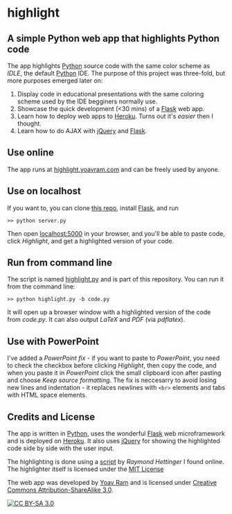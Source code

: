 # highlight

## A simple Python web app that highlights Python code

The app highlights [Python] source code with the same color scheme as *IDLE*, the default [Python] IDE. The purpose of this project was three-fold, but more purposes emerged later on:

  1. Display code in educational presentations with the same coloring scheme used by the IDE begginers normally use.
  1. Showcase the quick development (<30 mins) of a [Flask] web app.
  1. Learn how to deploy web apps to [Heroku]. Turns out it's *easier* then I thought.
  1. Learn how to do AJAX with [jQuery] and [Flask].
  
## Use online

The app runs at [highlight.yoavram.com](http://highlight.yoavram.com/) and can be freely used by anyone.

## Use on localhost

If you want to, you can clone [this repo](http://github.com/yoavram/highlight/), 
install [Flask](http://flask.pocoo.org/), and run 

	>> python server.py

Then open [localhost:5000](http://localhost:5000) in your browser, and you'll be able to paste code, click *Highlight*, and get a highlighted version of your code.

## Run from command line

The script is named [highlight.py](https://raw.github.com/yoavram/highlight/master/highlight.py) and is part of this repository.
You can run it from the command line:

	>> python highlight.py -b code.py

It will open up a browser window with a highlighted version of the code from *code.py*.
It can also output *LaTeX* and *PDF* (via *pdflatex*).

## Use with PowerPoint

I've added a *PowerPoint fix* - if you want to paste to *PowerPoint*, you need to check the checkbox before clicking *Highlight*, then copy the code, and when you paste it in *PowerPoint* click the small clipboard icon after pasting and choose *Keep source formatting*. The fix is neccesarry to avoid losing new lines and indentation - it replaces newlines with <code>&lt;br></code> elements and tabs with HTML space elements.

## Credits and License

The app is written in [Python], uses the wonderful [Flask] web microframework and is deployed on [Heroku]. It also uses [jQuery] for showing the highlighted code side by side with the user input.

The highlighting is done using a [script](http://code.activestate.com/recipes/578178-colorize-python-sourcecode-syntax-highlighting/) by *Raymond Hettinger* I found online. The highlighter itself is licensed under the [MIT License](http://en.wikipedia.org/wiki/MIT_License)

The web app was developed by [Yoav Ram] and is licensed under [Creative Commons Attribution-ShareAlike 3.0](http://creativecommons.org/licenses/by-sa/3.0/).

[![CC BY-SA 3.0](http://i.creativecommons.org/l/by-sa/3.0/80x15.png)](http://creativecommons.org/licenses/by-sa/3.0/)

[Python]: http://python.org/
[Flask]: http://flask.pocoo.org/
[Heroku]: http://www.heroku.com/
[jQuery]: http://jquery.com/
[Yoav Ram]: http://www.yoavram.com/
